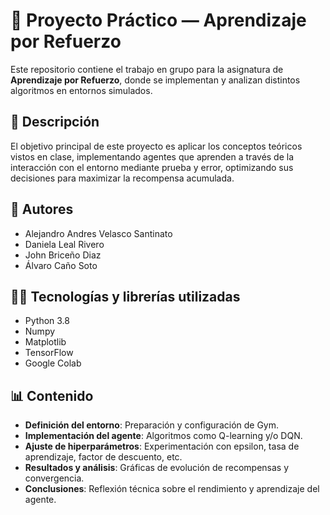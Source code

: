 # 🚀 Proyecto Práctico — Aprendizaje por Refuerzo

Este repositorio contiene el trabajo en grupo para la asignatura de **Aprendizaje por Refuerzo**, donde se implementan y analizan distintos algoritmos en entornos simulados.

## 📄 Descripción

El objetivo principal de este proyecto es aplicar los conceptos teóricos vistos en clase, implementando agentes que aprenden a través de la interacción con el entorno mediante prueba y error, optimizando sus decisiones para maximizar la recompensa acumulada.

## 👥 Autores

- Alejandro Andres Velasco Santinato
- Daniela Leal Rivero
- John Briceño Diaz
- Álvaro Caño Soto

## 🧑‍💻 Tecnologías y librerías utilizadas

- Python 3.8
- Numpy
- Matplotlib
- TensorFlow 
- Google Colab

## 📊 Contenido

- **Definición del entorno**: Preparación y configuración de Gym.
- **Implementación del agente**: Algoritmos como Q-learning y/o DQN.
- **Ajuste de hiperparámetros**: Experimentación con epsilon, tasa de aprendizaje, factor de descuento, etc.
- **Resultados y análisis**: Gráficas de evolución de recompensas y convergencia.
- **Conclusiones**: Reflexión técnica sobre el rendimiento y aprendizaje del agente.


